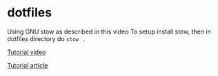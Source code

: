 # dotfiles

Using GNU stow as described in this video
To setup install stow, then in dotfiles directory do
`stow .`

[Tutorial video](https://www.youtube.com/watch?v=y6XCebnB9gs&t=191s)

[Tutorial article](https://brandon.invergo.net/news/2012-05-26-using-gnu-stow-to-manage-your-dotfiles.html)
